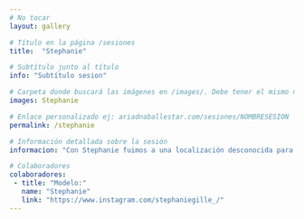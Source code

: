 ```yaml
---
# No tocar
layout: gallery

# Título en la página /sesiones
title:  "Stephanie"

# Subtítulo junto al título 
info: "Subtítulo sesion"

# Carpeta donde buscará las imágenes en /images/. Debe tener el mismo nombre y sin espacios
images: Stephanie

# Enlace personalizado ej: ariadnaballestar.com/sesiones/NOMBRESESION
permalink: /stephanie

# Información detallada sobre la sesión
informacion: "Con Stephanie fuimos a una localización desconocida para mí hasta el momento. Un lugar mágico y lleno de encanto donde hicimos una sesión prácticamente solas. Lo único que nos acompañó desde el cielo fue un drone del que desconocíamos (y seguimos desconociendo) su procedencia."

# Colaboradores
colaboradores:
 - title: "Modelo:"
   name: "Stephanie"
   link: "https://www.instagram.com/stephaniegille_/"
---
```

